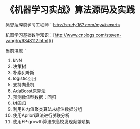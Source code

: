 # 《机器学习实战》算法源码及实践

吴恩达深度学习工程师：http://study.163.com/my#/smarts

机器学习基础数学知识：[http://www.cnblogs.com/steven-yang/p/6348112.html]()

当前进度：

1. kNN
2. 决策树
3. 朴素贝叶斯
4. logistic回归
5. 支持向量机
6. AdaBoost原算法
7. 预测数值型数据：回归
8. 树回归
9. 利用K-均值聚类算法未标注数据分组
10. 使用Apriori算法进行关联分析
11. 使用FP-growth算法来高校发现频繁项集